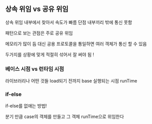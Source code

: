 ## 상속 위임 vs 공유 위임

상속 위임 내부에서 찾아서 속도가 빠름 단점 내부끼리 밖에 통신 못함

패턴으로 보는 관점은 주로 공유 위임

메모리가 많이 듬 대신 공용 프로토콜을 통일하면 여러 객체가 통신 할 수 있음

두가지를 상황에 맞게 적절히 섞어서 잘 써야 됨 !

### 베이스 시점 vs 런타임 시점

라이브러리나 어떤 것들 load되기 전까지 base
실행되는 시점 runTime

### if-else

if-else를 없애는 방법!

분기 만큼 case의 객체를 만들고
그 객체 runTime으로 위임한다
